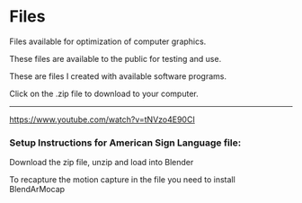 # Files
Files available for optimization of computer graphics. 

These files are available to the public for testing and use.

These are files I created with available software programs.

Click on the .zip file to download to your computer.
___________________________________________________________________________

https://www.youtube.com/watch?v=tNVzo4E90CI


### Setup Instructions for American Sign Language file:

Download the zip file, unzip and load into Blender

To recapture the motion capture in the file you need to install BlendArMocap
